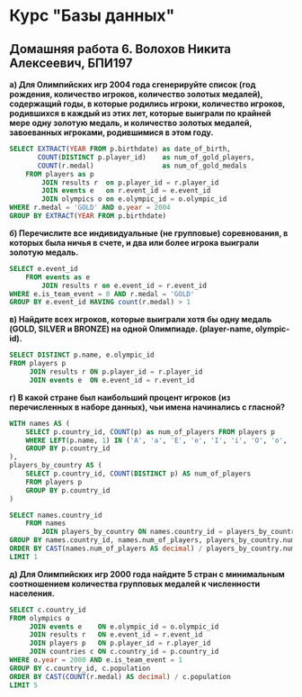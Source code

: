 # Курс "Базы данных"

## Домашняя работа 6. Волохов Никита Алексеевич, БПИ197

**а) Для Олимпийских игр 2004 года сгенерируйте список (год рождения, количество игроков, количество золотых медалей), содержащий годы, в которые родились игроки, количество игроков, родившихся в каждый из этих лет, которые выиграли по крайней мере одну золотую медаль, и количество золотых медалей, завоеванных игроками, родившимися в этом году.**
```sql
SELECT EXTRACT(YEAR FROM p.birthdate) as date_of_birth,
       COUNT(DISTINCT p.player_id)    as num_of_gold_players,
       COUNT(r.medal)                 as num_of_gold_medals
    FROM players as p
        JOIN results r  on p.player_id = r.player_id
        JOIN events e   on r.event_id = e.event_id
        JOIN olympics o on e.olympic_id = o.olympic_id
WHERE r.medal = 'GOLD' AND o.year = 2004
GROUP BY EXTRACT(YEAR FROM p.birthdate)
```
**б) Перечислите все индивидуальные (не групповые) соревнования, в которых была ничья в счете, и два или более игрока выиграли золотую медаль.**
```sql
SELECT e.event_id
    FROM events as e
        JOIN results r on e.event_id = r.event_id
WHERE e.is_team_event = 0 AND r.medal = 'GOLD'
GROUP BY e.event_id HAVING count(r.medal) > 1
```
**в) Найдите всех игроков, которые выиграли хотя бы одну медаль (GOLD, SILVER и BRONZE) на одной Олимпиаде. (player-name, olympic-id).**
```sql
SELECT DISTINCT p.name, e.olympic_id
FROM players p
     JOIN results r ON p.player_id = r.player_id
     JOIN events e  ON e.event_id = r.event_id
```
**г) В какой стране был наибольший процент игроков (из перечисленных в наборе данных), чьи имена начинались с гласной?**
```sql
WITH names AS (
    SELECT p.country_id, COUNT(p) as num_of_players FROM players p
    WHERE LEFT(p.name, 1) IN ('A', 'a', 'E', 'e', 'I', 'i', 'O', 'o', 'U', 'u')
    GROUP BY p.country_id
),
players_by_country AS (
    SELECT p.country_id, COUNT(DISTINCT p) AS num_of_players
    FROM players p
    GROUP BY p.country_id
)

SELECT names.country_id
    FROM names
        JOIN players_by_country ON names.country_id = players_by_country.country_id
GROUP BY names.country_id, names.num_of_players, players_by_country.num_of_players
ORDER BY CAST(names.num_of_players AS decimal) / players_by_country.num_of_players DESC
LIMIT 1
```
**д) Для Олимпийских игр 2000 года найдите 5 стран с минимальным соотношением количества групповых медалей к численности населения.**
```sql
SELECT c.country_id
FROM olympics o
     JOIN events e    ON e.olympic_id = o.olympic_id
     JOIN results r   ON e.event_id = r.event_id
     JOIN players p   ON p.player_id = r.player_id
     JOIN countries c ON c.country_id = p.country_id
WHERE o.year = 2000 AND e.is_team_event = 1
GROUP BY c.country_id, c.population
ORDER BY CAST(COUNT(r.medal) AS decimal) / c.population
LIMIT 5
```
